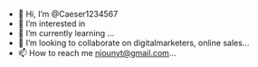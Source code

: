- 👋 Hi, I’m @Caeser1234567
- 👀 I’m interested in 
- 🌱 I’m currently learning ...
- 💞️ I’m looking to collaborate on digitalmarketers, online sales...
- 📫 How to reach me njounyt@gmail.com...

<!---
Caeser1234567/Caeser1234567 is a ✨ special ✨ repository because its `README.md` (this file) appears on your GitHub profile.
You can click the Preview link to take a look at your changes.
--->
